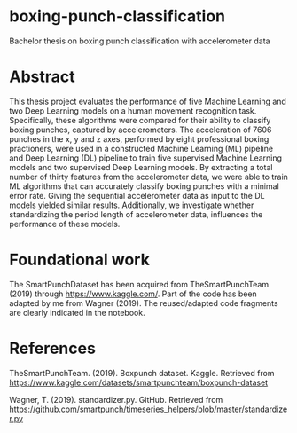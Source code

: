 # boxing-punch-classification
Bachelor thesis on boxing punch classification with accelerometer data

# Abstract
This thesis project evaluates the performance of five Machine Learning and two Deep Learning models on a human movement recognition task. Specifically, these algorithms were compared for their ability to classify boxing punches, captured by accelerometers. The acceleration of 7606 punches in the x, y and z axes, performed by eight professional boxing practioners, were used in a constructed Machine Learning (ML) pipeline and Deep Learning (DL) pipeline to train five supervised
Machine Learning models and two supervised Deep Learning models. By extracting a total number of thirty features from the accelerometer data, we were able to train ML algorithms that can accurately classify boxing punches with a minimal error rate. Giving the sequential accelerometer data as input to the DL models yielded similar results. Additionally, we investigate whether standardizing the period length of accelerometer data, influences the performance of these models.


# Foundational work
The SmartPunchDataset has been acquired from TheSmartPunchTeam (2019) through https://www.kaggle.com/. Part of the code has been adapted by me from Wagner (2019). The reused/adapted code fragments are clearly indicated in the notebook.


# References
TheSmartPunchTeam. (2019). Boxpunch dataset. Kaggle. Retrieved from https://www.kaggle.com/datasets/smartpunchteam/boxpunch-dataset

Wagner, T. (2019). standardizer.py. GitHub. Retrieved from https://github.com/smartpunch/timeseries_helpers/blob/master/standardizer.py
